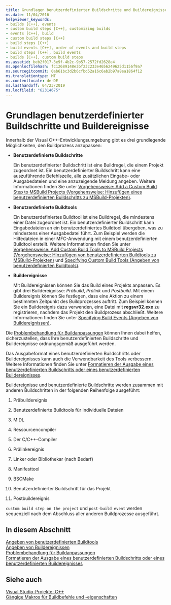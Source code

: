 ```yaml
---
title: Grundlagen benutzerdefinierter Buildschritte und Buildereignisse
ms.date: 11/04/2016
helpviewer_keywords:
- builds [C++], events
- custom build steps [C++], customizing builds
- events [C++], build
- custom build steps [C++]
- build steps [C++]
- build events [C++], order of events and build steps
- build steps [C++], build events
- builds [C++], custom build steps
ms.assetid: beb2f017-3e9f-4b2c-9b57-2572fd2628e4
ms.openlocfilehash: fc12689148e3bf23c233e4656249625d1156f9a7
ms.sourcegitcommit: 0ab61bc3d2b6cfbd52a16c6ab2b97a8ea1864f12
ms.translationtype: MT
ms.contentlocale: de-DE
ms.lasthandoff: 04/23/2019
ms.locfileid: "62314675"
---
```

# <a name="understanding-custom-build-steps-and-build-events"></a>Grundlagen benutzerdefinierter Buildschritte und Buildereignisse

Innerhalb der Visual C++-Entwicklungsumgebung gibt es drei grundlegende Möglichkeiten, den Buildprozess anzupassen:

- **Benutzerdefinierte Buildschritte**

   Ein benutzerdefinierter Buildschritt ist eine Buildregel, die einem Projekt zugeordnet ist. Ein benutzerdefinierter Buildschritt kann eine auszuführende Befehlszeile, alle zusätzlichen Eingabe- oder Ausgabedateien und eine anzuzeigende Meldung angeben. Weitere Informationen finden Sie unter [Vorgehensweise: Add a Custom Build Step to MSBuild Projects (Vorgehensweise: Hinzufügen eines benutzerdefinierten Buildschritts zu MSBuild-Projekten)](how-to-add-a-custom-build-step-to-msbuild-projects.md).

- **Benutzerdefinierte Buildtools**

   Ein benutzerdefiniertes Buildtool ist eine Buildregel, die mindestens einer Datei zugeordnet ist. Ein benutzerdefinierter Buildschritt kann Eingabedateien an ein benutzerdefiniertes Buildtool übergeben, was zu mindestens einer Ausgabedatei führt. Zum Beispiel werden die Hilfedateien in einer MFC-Anwendung mit einem benutzerdefinierten Buildtool erstellt. Weitere Informationen finden Sie unter [Vorgehensweise: Add Custom Build Tools to MSBuild Projects (Vorgehensweise: Hinzufügen von benutzerdefinierten Buildtools zu MSBuild-Projekten)](how-to-add-custom-build-tools-to-msbuild-projects.md) und [Specifying Custom Build Tools (Angeben von benutzerdefinierten Buildtools)](specifying-custom-build-tools.md).

- **Buildereignisse**

   Mit Buildereignissen können Sie das Build eines Projekts anpassen. Es gibt drei Buildereignisse: *Präbuild*, *Prälink* und *Postbuild*. Mit einem Buildereignis können Sie festlegen, dass eine Aktion zu einem bestimmten Zeitpunkt des Buildprozesses auftritt. Zum Beispiel können Sie ein Buildereignis dazu verwenden, eine Datei mit **regsvr32.exe** zu registrieren, nachdem das Projekt den Buildprozess abschließt. Weitere Informationen finden Sie unter [Specifying Build Events (Angeben von Buildereignissen)](specifying-build-events.md).

Die [Problembehandlung für Buildanpassungen](troubleshooting-build-customizations.md) können Ihnen dabei helfen, sicherzustellen, dass Ihre benutzerdefinierten Buildschritte und Buildereignisse ordnungsgemäß ausgeführt werden.

Das Ausgabeformat eines benutzerdefinierten Buildschritts oder Buildereignisses kann auch die Verwendbarkeit des Tools verbessern. Weitere Informationen finden Sie unter [Formatieren der Ausgabe eines benutzerdefinierten Buildschritts oder eines benutzerdefinierten Buildereignisses](formatting-the-output-of-a-custom-build-step-or-build-event.md).

Buildereignisse und benutzerdefinierte Buildschritte werden zusammen mit anderen Buildschritten in der folgenden Reihenfolge ausgeführt:

1. Präbuildereignis

2. Benutzerdefinierte Buildtools für individuelle Dateien

3. MIDL

4. Ressourcencompiler

5. Der C/C++-Compiler

6. Prälinkereignis

7. Linker oder Bibliothekar (nach Bedarf)

8. Manifesttool

9. BSCMake

10. Benutzerdefinierter Buildschritt für das Projekt

11. Postbuildereignis

`custom build step on the project` und `post-build event` werden sequenziell nach dem Abschluss aller anderen Buildprozesse ausgeführt.

## <a name="in-this-section"></a>In diesem Abschnitt

[Angeben von benutzerdefinierten Buildtools](specifying-custom-build-tools.md)<br/>
[Angeben von Buildereignissen](specifying-build-events.md)<br/>
[Problembehandlung für Buildanpassungen](troubleshooting-build-customizations.md)<br/>
[Formatieren der Ausgabe eines benutzerdefinierten Buildschritts oder eines benutzerdefinierten Buildereignisses](formatting-the-output-of-a-custom-build-step-or-build-event.md)<br/>

## <a name="see-also"></a>Siehe auch

[Visual Studio-Projekte: C++](creating-and-managing-visual-cpp-projects.md)<br>
[Gängige Makros für Buildbefehle und -eigenschaften](reference/common-macros-for-build-commands-and-properties.md)
